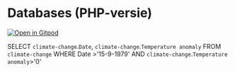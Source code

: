 # Databases (PHP-versie)

[![Open in Gitpod](https://gitpod.io/button/open-in-gitpod.svg)](https://gitpod-redirect.rijkvp.nl)

SELECT `climate-change`.`Date`, `climate-change`.`Temperature anomaly`
FROM `climate-change`
WHERE Date >'15-9-1979' AND `climate-change`.`Temperature anomaly`>'0'
